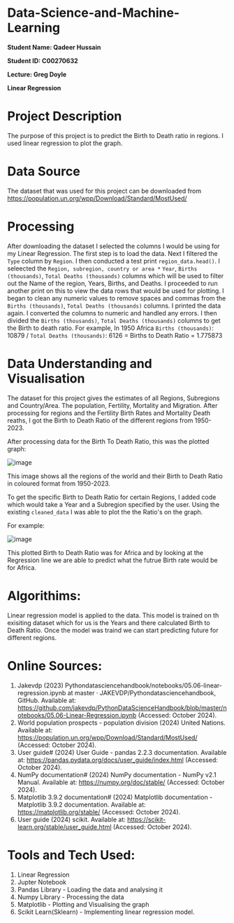 # Data-Science-and-Machine-Learning

**Student Name: Qadeer Hussain**

**Student ID: C00270632**

**Lecture: Greg Doyle**

**Linear Regression**

# Project Description
The purpose of this project is to predict the Birth to Death ratio in regions. I used linear regression to plot the graph. 

# Data Source
The dataset that was used for this project can be downloaded from https://population.un.org/wpp/Download/Standard/MostUsed/ 

# Processing
After downloading the dataset I selected the columns I would be using for my Linear Regression. The first step is to load the data. Next I filtered the ```Type``` column by ```Region```. I then conducted a test print ```region_data.head()```.
I seleected the ```Region, subregion, country or area *``` ```Year```, ```Births (thousands)```, ```Total Deaths (thousands)``` columns which will be used to filter out the Name of the region, Years, Births, and Deaths. I proceeded to run another print on this
to view the data rows that would be used for plotting. I began to clean any numeric values to remove spaces and commas from the ```Births (thousands)```, ```Total Deaths (thousands)``` columns. I printed the data again. I converted
the columns to numeric and handled any errors. I then divided the ```Births (thousands)```, ```Total Deaths (thousands)``` columns to get the Birth to death ratio. For example, In 1950 Africa ```Births (thousands)```: 10879 / ```Total Deaths (thousands)```: 6126 = Births to Death Ratio = 1.775873

# Data Understanding and Visualisation 
The dataset for this project gives the estimates of all Regions, Subregions and Country/Area. The population, Fertility, Mortality and Migration. After processing for regions and the Fertility Birth Rates and Mortality Death reaths,
I got the Birth to Death Ratio of the different regions from 1950-2023. 

After processing data for the Birth To Death Ratio, this was the plotted graph: 

![image](https://github.com/user-attachments/assets/bfec4b78-4805-4f0f-9d82-1bc9aaae5db8)

This image shows all the regions of the world and their Birth to Death Ratio in coloured format from 1950-2023.

To get the specific Birth to Death Ratio for certain Regions, I added code which would take a Year and a Subregion specified by the user. Using the existing ```cleaned_data``` I was able to plot the the Ratio's on the graph.

For example:

![image](https://github.com/user-attachments/assets/1ee23b81-f81b-470b-a3fa-fda2006b25f8)

This plotted Birth to Death Ratio was for Africa and by looking at the Regression line we are able to predict what the futrue Birth rate would be for Africa. 

# Algorithims:
Linear regression model is applied to the data. This model is trained on th exisiting dataset which for us is the Years and there calculated Birth to Death Ratio. 
Once the model was traind we can start predicting future for different regions.

# Online Sources:
1. Jakevdp (2023) Pythondatasciencehandbook/notebooks/05.06-linear-regression.ipynb at master · JAKEVDP/Pythondatasciencehandbook, GitHub. Available at: https://github.com/jakevdp/PythonDataScienceHandbook/blob/master/notebooks/05.06-Linear-Regression.ipynb (Accessed: October 2024). 
2. World population prospects - population division (2024) United Nations. Available at: https://population.un.org/wpp/Download/Standard/MostUsed/ (Accessed: October 2024). 
3. User guide# (2024) User Guide - pandas 2.2.3 documentation. Available at: https://pandas.pydata.org/docs/user_guide/index.html (Accessed: October 2024). 
4. NumPy documentation# (2024) NumPy documentation - NumPy v2.1 Manual. Available at: https://numpy.org/doc/stable/ (Accessed: October 2024).
5. Matplotlib 3.9.2 documentation# (2024) Matplotlib documentation - Matplotlib 3.9.2 documentation. Available at: https://matplotlib.org/stable/ (Accessed: October 2024).
6. User guide (2024) scikit. Available at: https://scikit-learn.org/stable/user_guide.html (Accessed: October 2024). 

# Tools and Tech Used: 
1. Linear Regression
2. Jupter Notebook
3. Pandas Library - Loading the data and analysing it
4. Numpy Library - Processing the data
5. Matplotlib - Plotting and Visualising the graph 
6. Scikit Learn(Sklearn) - Implementing linear regression model.
 

